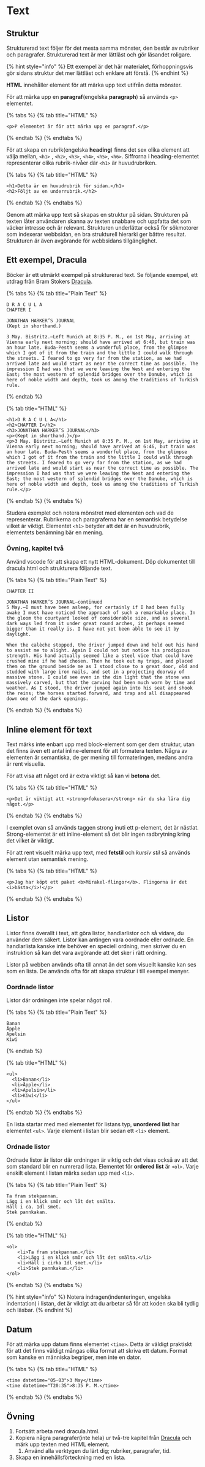 # Text

## Struktur

Strukturerad text följer för det mesta samma mönster, den består av rubriker och paragrafer. Strukturerad text är mer lättläst och gör läsandet roligare.

{% hint style="info" %}
Ett exempel är det här materialet, förhoppningsvis gör sidans struktur det mer lättläst och enklare att förstå.
{% endhint %}

**HTML** innehåller element för att märka upp text utifrån detta mönster. 

För att märka upp en **paragraf**\(engelska **paragraph**\) så används `<p>` elementet.

{% tabs %}
{% tab title="HTML" %}
```markup
<p>P elementet är för att märka upp en paragraf.</p>
```
{% endtab %}
{% endtabs %}

För att skapa en rubrik\(engelska **heading**\) finns det sex olika element att välja mellan, `<h1>` , `<h2>`, `<h3>`, `<h4>`, `<h5>`, `<h6>`. Siffrorna i heading-elementet representerar olika rubrik-nivåer där `<h1>` är huvudrubriken.

{% tabs %}
{% tab title="HTML" %}
```markup
<h1>Detta är en huvudrubrik för sidan.</h1>
<h2>Följt av en underrubrik.</h2>
```
{% endtab %}
{% endtabs %}

Genom att märka upp text så skapas en struktur på sidan. Strukturen på texten låter användaren skanna av texten snabbare och uppfatta det som väcker intresse och är relevant. Strukturen underlättar också för sökmotorer som indexerar webbsidan, en bra strukturell hierarki ger bättre resultat. Strukturen är även avgörande för webbsidans tillgänglighet.

## Ett exempel, Dracula

Böcker är ett utmärkt exempel på strukturerad text. Se följande exempel, ett utdrag från Bram Stokers [Dracula](https://www.gutenberg.org/files/345/345-h/345-h.htm).

{% tabs %}
{% tab title="Plain Text" %}
```text
D R A C U L A
CHAPTER I

JONATHAN HARKER’S JOURNAL
(Kept in shorthand.)

3 May. Bistritz.—Left Munich at 8:35 P. M., on 1st May, arriving at Vienna early next morning; should have arrived at 6:46, but train was an hour late. Buda-Pesth seems a wonderful place, from the glimpse which I got of it from the train and the little I could walk through the streets. I feared to go very far from the station, as we had arrived late and would start as near the correct time as possible. The impression I had was that we were leaving the West and entering the East; the most western of splendid bridges over the Danube, which is here of noble width and depth, took us among the traditions of Turkish rule.
```
{% endtab %}

{% tab title="HTML" %}
```markup
<h1>D R A C U L A</h1>
<h2>CHAPTER I</h2>
<h3>JONATHAN HARKER’S JOURNAL</h3>
<p>(Kept in shorthand.)</p>
<p>3 May. Bistritz.—Left Munich at 8:35 P. M., on 1st May, arriving at Vienna early next morning; should have arrived at 6:46, but train was an hour late. Buda-Pesth seems a wonderful place, from the glimpse which I got of it from the train and the little I could walk through the streets. I feared to go very far from the station, as we had arrived late and would start as near the correct time as possible. The impression I had was that we were leaving the West and entering the East; the most western of splendid bridges over the Danube, which is here of noble width and depth, took us among the traditions of Turkish rule.</p>
```
{% endtab %}
{% endtabs %}

Studera exemplet och notera mönstret med elementen och vad de representerar. Rubrikerna och paragraferna har en semantisk betydelse vilket är viktigt. Elementet `<h1>` betyder att det är en huvudrubrik, elementets benämning bär en mening.

### Övning, kapitel två

Använd vscode för att skapa ett nytt HTML-dokument. Döp dokumentet till dracula.html och strukturera följande text. 

{% tabs %}
{% tab title="Plain Text" %}
```text
CHAPTER II

JONATHAN HARKER’S JOURNAL—continued
5 May.—I must have been asleep, for certainly if I had been fully awake I must have noticed the approach of such a remarkable place. In the gloom the courtyard looked of considerable size, and as several dark ways led from it under great round arches, it perhaps seemed bigger than it really is. I have not yet been able to see it by daylight.

When the calèche stopped, the driver jumped down and held out his hand to assist me to alight. Again I could not but notice his prodigious strength. His hand actually seemed like a steel vice that could have crushed mine if he had chosen. Then he took out my traps, and placed them on the ground beside me as I stood close to a great door, old and studded with large iron nails, and set in a projecting doorway of massive stone. I could see even in the dim light that the stone was massively carved, but that the carving had been much worn by time and weather. As I stood, the driver jumped again into his seat and shook the reins; the horses started forward, and trap and all disappeared down one of the dark openings.
```
{% endtab %}
{% endtabs %}

## Inline element för text

Text märks inte enbart upp med block-element som ger dem struktur, utan det finns även ett antal inline-element för att formatera texten. Några av elementen är semantiska, de ger mening till formateringen, medans andra är rent visuella.

För att visa att något ord är extra viktigt så kan vi **betona** det.

{% tabs %}
{% tab title="HTML" %}
```markup
<p>Det är viktigt att <strong>fokusera</strong> när du ska lära dig något.</p>
```
{% endtab %}
{% endtabs %}

I exemplet ovan så används taggen strong inuti ett p-element, det är nästlat. Strong-elementet är ett inline-element så det blir ingen radbrytning kring det vilket är viktigt.

För att rent visuellt märka upp text, med **fetstil** och _kursiv stil_ så används element utan semantisk mening. 

{% tabs %}
{% tab title="HTML" %}
```markup
<p>Jag har köpt ett paket <b>Mirakel-flingor</b>. Flingorna är det <i>bästa</i>!</p>
```
{% endtab %}
{% endtabs %}

## Listor

Listor finns överallt i text, att göra listor, handlarlistor och så vidare, du använder dem säkert. Listor kan antingen vara oordnade eller ordnade. En handlarlista kanske inte behöver en speciell ordning, men skriver du en instruktion så kan det vara avgörande att det sker i rätt ordning.

Listor på webben används ofta till annat än det som visuellt kanske kan ses som en lista. De används ofta för att skapa struktur i till exempel menyer.

### Oordnade listor

Listor där ordningen inte spelar något roll.

{% tabs %}
{% tab title="Plain Text" %}
```text
Banan
Äpple
Apelsin
Kiwi
```
{% endtab %}

{% tab title="HTML" %}
```markup
<ul>
  <li>Banan</li>
  <li>Äpple</li>
  <li>Apelsin</li>
  <li>Kiwi</li>
</ul>
```
{% endtab %}
{% endtabs %}

En lista startar med med elementet för listans typ, **unordered** **list** har elementet `<ul>`. Varje element i listan blir sedan ett `<li>` element.

### Ordnade listor

Ordnade listor är listor där ordningen är viktig och det visas också av att det som standard blir en numrerad lista. Elementet för **ordered list** är `<ol>`. Varje enskilt element i listan märks sedan upp med `<li>`.

{% tabs %}
{% tab title="Plain Text" %}
```text
Ta fram stekpannan.
Lägg i en klick smör och låt det smälta.
Häll i ca. 1dl smet.
Stek pannkakan.
```
{% endtab %}

{% tab title="HTML" %}
```markup
<ol>
    <li>Ta fram stekpannan.</li>
    <li>Lägg i en klick smör och låt det smälta.</li>
    <li>Häll i cirka 1dl smet.</li>
    <li>Stek pannkakan.</li>
</ol>
```
{% endtab %}
{% endtabs %}

{% hint style="info" %}
Notera indragen\(indenteringen, engelska indentation\) i listan, det är viktigt att du arbetar så för att koden ska bli tydlig och läsbar.
{% endhint %}

## Datum

För att märka upp datum finns elementet `<time>`. Detta är väldigt praktiskt för att det finns väldigt mångas olika format att skriva ett datum. Format som kanske en människa begriper, men inte en dator.

{% tabs %}
{% tab title="HTML" %}
```markup
<time datetime="05-03">3 May</time>
<time datetime="T20:35">8:35 P. M.</time>
```
{% endtab %}
{% endtabs %}

## Övning

1. Fortsätt arbeta med dracula.html.
2. Kopiera några paragrafer\(inte hela\) ur två-tre kapitel från [Dracula](https://www.gutenberg.org/files/345/345-h/345-h.htm) och märk upp texten med HTML element. 
   1. Använd alla verktygen du lärt dig; rubriker, paragrafer, tid.
3. Skapa en innehållsförteckning med en lista.

